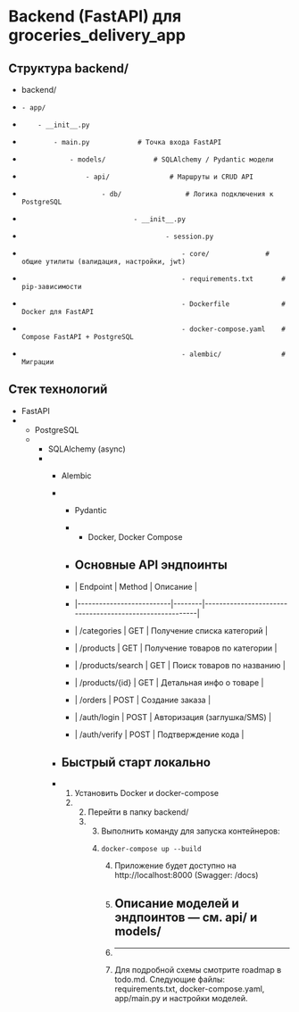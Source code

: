 # Backend (FastAPI) для groceries_delivery_app

## Структура backend/

- backend/
-     - app/
-         - __init__.py
-             - main.py            # Точка входа FastAPI
-                 - models/            # SQLAlchemy / Pydantic модели
-                     - api/               # Маршруты и CRUD API
-                         - db/                # Логика подключения к PostgreSQL
-                                 - __init__.py
-                                         - session.py
-                                             - core/              # общие утилиты (валидация, настройки, jwt)
-                                             - requirements.txt       # pip-зависимости
-                                             - Dockerfile             # Docker для FastAPI
-                                             - docker-compose.yaml    # Compose FastAPI + PostgreSQL
-                                             - alembic/               # Миграции

## Стек технологий
- FastAPI
- - PostgreSQL
  - - SQLAlchemy (async)
    - - Alembic
      - - Pydantic
        - - Docker, Docker Compose
         
        - ## Основные API эндпоинты
        - | Endpoint                  | Method | Описание                                                |
        - |--------------------------|--------|---------------------------------------------------------|
        - | /categories              | GET    | Получение списка категорий                              |
        - | /products                | GET    | Получение товаров по категории                          |
        - | /products/search         | GET    | Поиск товаров по названию                               |
        - | /products/{id}           | GET    | Детальная инфо о товаре                                 |
        - | /orders                  | POST   | Создание заказа                                         |
        - | /auth/login              | POST   | Авторизация (заглушка/SMS)                              |
        - | /auth/verify             | POST   | Подтверждение кода                                      |
       
      - ## Быстрый старт локально
     
      - 1. Установить Docker и docker-compose
        2. 2. Перейти в папку backend/
           3. 3. Выполнить команду для запуска контейнеров:
              4. ```
                 docker-compose up --build
                 ```
                 4. Приложение будет доступно на http://localhost:8000 (Swagger: /docs)
                
                 5. ## Описание моделей и эндпоинтов — см. api/ и models/
                
                 6. ---
                 7. Для подробной схемы смотрите roadmap в todo.md. Следующие файлы: requirements.txt, docker-compose.yaml, app/main.py и настройки моделей.
